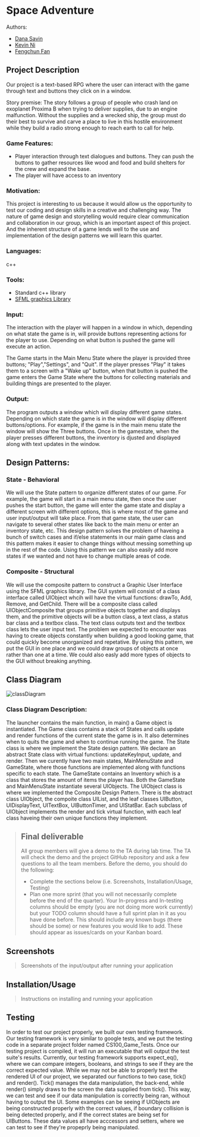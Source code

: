  # Space Adventure
 
 Authors: 
 - [Dana Savin](https://github.com/danams101)
 - [Kevin Ni](https://github.com/Keeevini)
 - [Fengchun Fan](https://github.com/FengchunFan)
 

## Project Description

Our project is a text-based RPG where the user can interact with the game through text and buttons they click on in a window.

Story premise:
        The story follows a group of people who crash land on exoplanet Proxima B when trying to deliver supplies, due to an engine malfunction. Without the supplies and a wrecked ship, the group must do their best to survive and carve a place to live in this hostile environment while they build a radio strong enough to reach earth to call for help.
        
### Game Features:
- Player interaction through text dialogues and buttons. They can push the buttons to gather resources like wood and food and build shelters for the crew and expand the base.
- The player will have access to an inventory
 
### Motivation: 
This project is interesting to us because it would allow us the opportunity to test our coding and design skills in a creative and challenging way. The nature of game design and storytelling would require clear communication and collaboration in our group, which is an important aspect of this project. And the inherent structure of a game lends well to the use and implementation of the design patterns we will learn this quarter.
 
 ### Languages:
 c++
 ### Tools:
 - Standard c++ library
 - [SFML graphics Library](https://www.sfml-dev.org/index.php)
 

 ### Input:
The interaction with the player will happen in a window in which, depending on what state the game is in, will provide buttons representing actions for the player to use. Depending on what button is pushed the game will execute an action. 

The Game starts in the Main Menu State where the player is provided three buttons; "Play","Settings", and "Quit". If the player presses "Play" it takes them to a screen with a "Wake up" button, when that button is pushed the game enters the Game State where the buttons for collecting materials and building things are presented to the player.
 
 ### Output:
 The program outputs a window which will display different game states. Depending on which state the game is in the window will display different buttons/options. For example, if the game is in the main menu state the window will show the Three buttons. Once in the gamestate, when the player presses different buttons, the inventory is djusted and displayed along with text updates in the window.
 
 
 ## Design Patterns:

 ### State - Behavioral
We will use the State pattern to organize different states of our game. For example, the game will start in a main menu state, then once the user pushes the start button, the game will enter the game state and display a different screen with different options, this is where most of the game and user input/output will take place. From that game state, the user can navigate to several other states like back to the main menu or enter an inventory state, etc. This design pattern solves the problem of haveing a bunch of switch cases and if/else statements in our main game class and this pattern makes it easier to change things without messing something up in the rest of the code. Using this pattern we can also easily add more states if we wanted and not have to change multiple areas of code. 

 ### Composite - Structural
We will use the composite pattern to construct a Graphic User Interface using the SFML graphics library. The GUI system will consist of a class interface called UIObject whcih will have the virtual functions: drawTo, Add, Remove, and GetChild. There will be a composite class called UIObjectComposite that groups primitive objects together and displays them, and the primitive objects will be a button class, a text class, a status bar class and a textbox class. The text class outputs text and the textbox class lets the user input text. The problem we expected to encounter was having to create objects constantly when building a good looking game, that could quickly become unorganized and repetative. By using this pattern, we put the GUI in one place and we could draw groups of objects at once rather than one at a time. We could also easly add more types of objects to the GUI without breaking anything.


## Class Diagram

![classDiagram](./CS100_Game_OMT.png)

### Class Diagram Description:
The launcher contains the main function, in main() a Game object is instantiated. The Game class contains a stack of States and calls update and render functions of the current state the game is in. It also determines when to quits the game and when to continue running the game. The State class is where we implement the State design pattern. We declare an abstract State class with virtual functions: updateKeyInput, update, and render. Then we curently have two main states, MainMenuState and GameState, where those functions are implemented along with functions specific to each state. The GameState contains an Inventory which is a class that stores the amount of items the player has. Both the GameState and MainMenuState instantiate several UIObjects. The UIObject class is where we implemented the Composite Design Pattern. There is the abstract class UIObject, the compoite class UIList, and the leaf classes UIButton, UIDisplayText, UITextBox, UIButtonTimer, and UIStatBar. Each subclass of UIObject implements the render and tick virtual function, with each leaf class haveing their own unique functions they implement. 
 

 > ## Final deliverable
 > All group members will give a demo to the TA during lab time. The TA will check the demo and the project GitHub repository and ask a few questions to all the team members. 
 > Before the demo, you should do the following:
 > * Complete the sections below (i.e. Screenshots, Installation/Usage, Testing)
 > * Plan one more sprint (that you will not necessarily complete before the end of the quarter). Your In-progress and In-testing columns should be empty (you are not doing more work currently) but your TODO column should have a full sprint plan in it as you have done before. This should include any known bugs (there should be some) or new features you would like to add. These should appear as issues/cards on your Kanban board. 
 
 ## Screenshots
 > Screenshots of the input/output after running your application
 ## Installation/Usage
 > Instructions on installing and running your application
## Testing
In order to test our project properly, we built our own testing framework. Our testing framework is very similar to google tests, and we put the testing code in a separate project folder named CS100_Game_Tests. Once our testing project is compiled, it will run an executable that will output the test suite's results. Currently, our testing framework supports expect_eq(), where we can compare integers, booleans, and strings to see if they are the correct expected value. While we may not be able to properly test the rendered UI of our project, we separated our functions to two case, tick() and render(). Tick() manages the data manipulation, the back-end, while render() simply draws to the screen the data supplied from tick(). This way, we can test and see if our data manipulation is correctly being ran, without having to output the UI. Some examples can be  seeing if UIObjects are being constructed properly with the correct values, if boundary collision is being detected properly, and if the correct states are being set for UIButtons. These data values all have acccessors and setters, where we can test to see if they're propeprly being manipulated.
